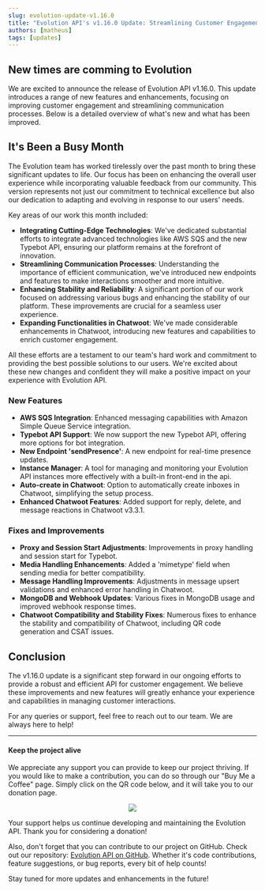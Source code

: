 ```yaml
---
slug: evolution-update-v1.16.0
title: "Evolution API's v1.16.0 Update: Streamlining Customer Engagement with Advanced Integrations and Enhanced Features"
authors: [matheus]
tags: [updates]
---
```


## New times are comming to Evolution

We are excited to announce the release of Evolution API v1.16.0. This update introduces a range of new features and enhancements, focusing on improving customer engagement and streamlining communication processes. Below is a detailed overview of what's new and what has been improved.

## It's Been a Busy Month

The Evolution team has worked tirelessly over the past month to bring these significant updates to life. Our focus has been on enhancing the overall user experience while incorporating valuable feedback from our community. This version represents not just our commitment to technical excellence but also our dedication to adapting and evolving in response to our users' needs.

Key areas of our work this month included:

- **Integrating Cutting-Edge Technologies**: We've dedicated substantial efforts to integrate advanced technologies like AWS SQS and the new Typebot API, ensuring our platform remains at the forefront of innovation.
- **Streamlining Communication Processes**: Understanding the importance of efficient communication, we've introduced new endpoints and features to make interactions smoother and more intuitive.
- **Enhancing Stability and Reliability**: A significant portion of our work focused on addressing various bugs and enhancing the stability of our platform. These improvements are crucial for a seamless user experience.
- **Expanding Functionalities in Chatwoot**: We've made considerable enhancements in Chatwoot, introducing new features and capabilities to enrich customer engagement.

All these efforts are a testament to our team's hard work and commitment to providing the best possible solutions to our users. We're excited about these new changes and confident they will make a positive impact on your experience with Evolution API.

### New Features

- **AWS SQS Integration**: Enhanced messaging capabilities with Amazon Simple Queue Service integration.
- **Typebot API Support**: We now support the new Typebot API, offering more options for bot integration.
- **New Endpoint 'sendPresence'**: A new endpoint for real-time presence updates.
- **Instance Manager**: A tool for managing and monitoring your Evolution API instances more effectively with a built-in front-end in the api.
- **Auto-create in Chatwoot**: Option to automatically create inboxes in Chatwoot, simplifying the setup process.
- **Enhanced Chatwoot Features**: Added support for reply, delete, and message reactions in Chatwoot v3.3.1.

### Fixes and Improvements

- **Proxy and Session Start Adjustments**: Improvements in proxy handling and session start for Typebot.
- **Media Handling Enhancements**: Added a 'mimetype' field when sending media for better compatibility.
- **Message Handling Improvements**: Adjustments in message upsert validations and enhanced error handling in Chatwoot.
- **MongoDB and Webhook Updates**: Various fixes in MongoDB usage and improved webhook response times.
- **Chatwoot Compatibility and Stability Fixes**: Numerous fixes to enhance the stability and compatibility of Chatwoot, including QR code generation and CSAT issues.

## Conclusion

The v1.16.0 update is a significant step forward in our ongoing efforts to provide a robust and efficient API for customer engagement. We believe these improvements and new features will greatly enhance your experience and capabilities in managing customer interactions.

For any queries or support, feel free to reach out to our team. We are always here to help!

---

#### Keep the project alive

We appreciate any support you can provide to keep our project thriving. If you would like to make a contribution, you can do so through our "Buy Me a Coffee" page. Simply click on the QR code below, and it will take you to our donation page.

<div align="center">
  <a href="https://bmc.link/evolutionapi" target="_blank" rel="noopener noreferrer">
    <img src="https://github.com/EvolutionAPI/evolution-api/blob/main/public/images/bmc_qr.png?raw=true" style={{ width: '35%' }} />
  </a>
</div>

Your support helps us continue developing and maintaining the Evolution API. Thank you for considering a donation!

Also, don't forget that you can contribute to our project on GitHub. Check out our repository: [Evolution API on GitHub](https://github.com/EvolutionAPI/evolution-api). Whether it's code contributions, feature suggestions, or bug reports, every bit of help counts!

Stay tuned for more updates and enhancements in the future!

